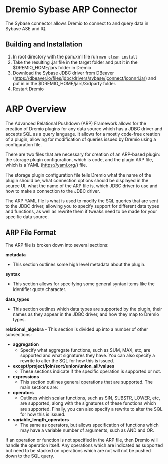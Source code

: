 # Dremio Sybase ARP Connector

The Sybase connector allows Dremio to connect to and query data in Sybase ASE and IQ.

## Building and Installation

1. In root directory with the pom.xml file run `mvn clean install`
2. Take the resulting .jar file in the target folder and put it in the $DREMIO_HOME/jars folder in Dremio
3. Download the Sybase JDBC driver from DBeaver (https://dbeaver.io/files/jdbc/drivers/sybase/jconnect/jconn4.jar) and put in in the $DREMIO_HOME/jars/3rdparty folder.
4. Restart Dremio


# ARP Overview

The Advanced Relational Pushdown (ARP) Framework allows for the creation of Dremio plugins for any data source which has a JDBC driver and accepts SQL
as a query language. It allows for a mostly code-free creation of a plugin, allowing for modification of queries issued
by Dremio using a configuration file.

There are two files that are necessary for creation of an ARP-based plugin: the storage plugin configuration, which
is code, and the plugin ARP file, which is a YAML (https://yaml.org/) file.

The storage plugin configuration file tells Dremio what the name of the plugin should be, what connection options
should be displayed in the source UI, what the name of the ARP file is, which JDBC driver to use and how to make a
connection to the JDBC driver.

The ARP YAML file is what is used to modify the SQL queries that are sent to the JDBC driver, allowing you to specify
support for different data types and functions, as well as rewrite them if tweaks need to be made for your specific
data source.

## ARP File Format

The ARP file is broken down into several sections:

**metadata**
- This section outlines some high level metadata about the plugin.

**syntax**
- This section allows for specifying some general syntax items like the identifier quote character.

**data_types**
- This section outlines which data types are supported by the plugin, their names as they appear in the JDBC driver, and how they map to Dremio types.

**relational_algebra** - This section is divided up into a number of other subsections:

- **aggregation**
  - Specify what aggregate functions, such as SUM, MAX, etc, are supported and what signatures they have. You can also specify a rewrite to alter the SQL for how this is issued.
- **except/project/join/sort/union/union_all/values**
  - These sections indicate if the specific operation is supported or not.
- **expressions**
  - This section outlines general operations that are supported. The main sections are:
- **operators**
  - Outlines which scalar functions, such as SIN, SUBSTR, LOWER, etc, are supported, along with the signatures of these functions which are supported. Finally, you can also specify a rewrite to alter the SQL for how this is issued.
- **variable_length_operators**
  - The same as operators, but allows specification of functions which may have a variable number of arguments, such as AND and OR.

If an operation or function is not specified in the ARP file, then Dremio will handle the operation itself. Any operations which are indicated as supported but need to be stacked on operations which are not will not be pushed down to the SQL query.
